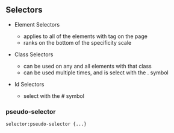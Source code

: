 ## Selectors

- Element Selectors
    - applies to all of the elements with tag on the page
    - ranks on the bottom of the specificity scale

- Class Selectors
    - can be used on any and all elements with that class
    - can be used multiple times, and is select with the . symbol

- Id Selectors
    - select with the # symbol

### pseudo-selector

`selector:pseudo-selector {...}`
